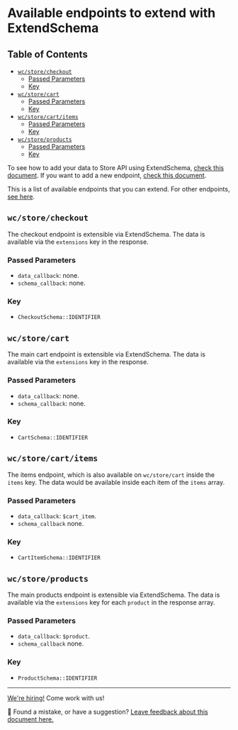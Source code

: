 # Available endpoints to extend with ExtendSchema <!-- omit in toc -->

## Table of Contents <!-- omit in toc -->

-   [`wc/store/checkout`](#wcstorecheckout)
    -   [Passed Parameters](#passed-parameters)
    -   [Key](#key)
-   [`wc/store/cart`](#wcstorecart)
    -   [Passed Parameters](#passed-parameters-1)
    -   [Key](#key-1)
-   [`wc/store/cart/items`](#wcstorecartitems)
    -   [Passed Parameters](#passed-parameters-2)
    -   [Key](#key-2)
-   [`wc/store/products`](#wcstoreproducts)
    -   [Passed Parameters](#passed-parameters-3)
    -   [Key](#key-3)

To see how to add your data to Store API using ExtendSchema, [check this document](./extend-rest-api-add-data.md). If you want to add a new endpoint, [check this document](./extend-rest-api-new-endpoint.md).

This is a list of available endpoints that you can extend. For other endpoints, [see here](./../../../../src/StoreApi/README.md).

## `wc/store/checkout`

The checkout endpoint is extensible via ExtendSchema. The data is available via the `extensions` key in the response.

### Passed Parameters

-   `data_callback`: none.
-   `schema_callback`: none.

### Key

-   `CheckoutSchema::IDENTIFIER`

## `wc/store/cart`

The main cart endpoint is extensible via ExtendSchema. The data is available via the `extensions` key in the response.

### Passed Parameters

-   `data_callback`: none.
-   `schema_callback`: none.

### Key

-   `CartSchema::IDENTIFIER`

## `wc/store/cart/items`

The items endpoint, which is also available on `wc/store/cart` inside the `items` key. The data would be available inside each item of the `items` array.

### Passed Parameters

-   `data_callback`: `$cart_item`.
-   `schema_callback` none.

### Key

-   `CartItemSchema::IDENTIFIER`

## `wc/store/products`

The main products endpoint is extensible via ExtendSchema. The data is available via the `extensions` key for each `product` in the response array.

### Passed Parameters

-   `data_callback`: `$product`.
-   `schema_callback` none.

### Key

-   `ProductSchema::IDENTIFIER`

<!-- FEEDBACK -->

---

[We're hiring!](https://woocommerce.com/careers/) Come work with us!

🐞 Found a mistake, or have a suggestion? [Leave feedback about this document here.](https://github.com/woocommerce/woocommerce-blocks/issues/new?assignees=&labels=type%3A+documentation&template=--doc-feedback.md&title=Feedback%20on%20./docs/third-party-developers/extensibility/rest-api/available-endpoints-to-extend.md)

<!-- /FEEDBACK -->

